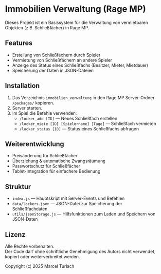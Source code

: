 # Immobilien Verwaltung (Rage MP)

Dieses Projekt ist ein Basissystem für die Verwaltung von vermietbaren Objekten (z.B. Schließfächer) in Rage MP.

## Features
- Erstellung von Schließfächern durch Spieler
- Vermietung von Schließfächern an andere Spieler
- Anzeige des Status eines Schließfachs (Besitzer, Mieter, Mietdauer)
- Speicherung der Daten in JSON-Dateien

## Installation
1. Das Verzeichnis `immobilien_verwaltung` in den Rage MP Server-Ordner `/packages/` kopieren.
2. Server starten.
3. Im Spiel die Befehle verwenden:
    - `/locker_add [ID]` — Neues Schließfach erstellen
    - `/locker_miete [ID] [Spielername] [Tage]` — Schließfach vermieten
    - `/locker_status [ID]` — Status eines Schließfachs abfragen

## Weiterentwicklung
- Preisänderung für Schließfächer
- Überziehung & automatische Zwangsräumung
- Passwortschutz für Schließfächer
- Tablet-Integration für einfachere Bedienung

## Struktur
- `index.js` — Hauptskript mit Server-Events und Befehlen
- `data/lockers.json` — JSON-Datei zur Speicherung der Schließfachdaten
- `utils/jsonStorage.js` — Hilfsfunktionen zum Laden und Speichern von JSON-Daten

## Lizenz
Alle Rechte vorbehalten.  
Der Code darf ohne schriftliche Genehmigung des Autors nicht verwendet, kopiert oder weiterverbreitet werden.

Copyright (c) 2025 Marcel Turlach
